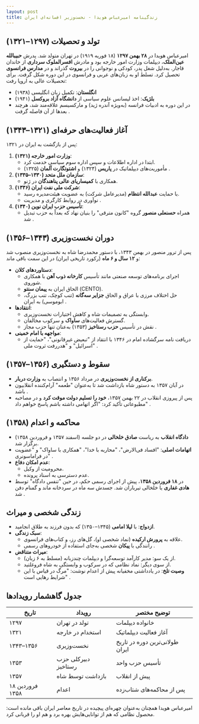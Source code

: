 ```yaml
---
layout: post
title: زندگینامه امیرعباس هویدا - نخست‌وزیر افسانه‌ای ایران
---
```


## تولد و تحصیلات (۱۲۹۷–۱۳۲۱)
امیرعباس هویدا در **۲۸ بهمن ۱۲۹۷** (۱۸ فوریه ۱۹۱۹) در تهران متولد شد. پدرش **حبیبالله عین‌الملک**، دیپلمات وزارت امور خارجه بود و مادرش **افسرالملوک سرداری** از خاندان قاجار. به‌دلیل شغل پدر، کودکی و نوجوانی را در **بیروت** گذراند و در **مدارس فرانسوی** تحصیل کرد. تسلط او به زبان‌های عربی و فرانسوی در این دوره شکل گرفت. برای تحصیلات عالی به اروپا رفت:
- **انگلستان**: تکمیل زبان انگلیسی (۱۹۳۸)
- **بلژیک**: اخذ لیسانس علوم سیاسی از **دانشگاه آزاد بروکسل** (۱۹۴۱)
- در این دوره به ادبیات فرانسه (به‌ویژه آندره ژید) و مارکسیسم علاقه‌مند شد، هرچند بعدها از آن فاصله گرفت .

## آغاز فعالیت‌های حرفه‌ای (۱۳۲۱–۱۳۴۳)
پس از بازگشت به ایران در ۱۳۲۱:
1. **وزارت امور خارجه (۱۳۲۱)**:
   - ابتدا در اداره اطلاعات و سپس اداره سوم سیاسی خدمت کرد.
   - مأموریت‌های دیپلماتیک در **پاریس** (۱۳۲۴) و **اشتوتگارت آلمان** (۱۳۲۵) .
2. **سازمان ملل متحد (۱۳۳۰–۱۳۳۵)**:
   - همکاری با **کمیساریای عالی پناهندگان** در ژنو.
3. **شرکت ملی نفت ایران (۱۳۳۶)**:
   - با حمایت **عبدالله انتظام** (مدیرعامل شرکت) به عضویت هیئت‌مدیره رسید.
   - نوآوری در روابط کارگری و مدیریت .
4. **تأسیس حزب ایران نوین (۱۳۴۰)**:
   - همراه **حسنعلی منصور** گروه "کانون مترقی" را بنیان نهاد که بعداً به حزب تبدیل شد .

## دوران نخست‌وزیری (۱۳۴۳–۱۳۵۶)
پس از ترور منصور در بهمن ۱۳۴۳، با دستور محمدرضا شاه به نخست‌وزیری منصوب شد و **۱۲ سال و ۶ ماه** (رکورد تاریخی ایران) در این سمت باقی ماند:
- **دستاوردهای کلان**:
  - اجرای برنامه‌های توسعه صنعتی مانند تأسیس **کارخانه ذوب آهن** با همکاری شوروی.
  - الحاق ایران به **پیمان سنتو** (CENTO).
  - حل اختلاف مرزی با عراق و الحاق **جزایر سه‌گانه** (تنب کوچک، تنب بزرگ، ابوموسی) به ایران .
- **انتقادها**:
  - وابستگی به تصمیمات شاه و کاهش اختیارات نخست‌وزیری.
  - گسترش فعالیت‌های **ساواک** و سرکوب مخالفان.
  - نقش در تأسیس **حزب رستاخیز** (۱۳۵۳) به‌عنان تنها حزب مجاز .
- **مواجهه با امام خمینی**:
  - دریافت نامه سرگشاده امام در ۱۳۴۶ با انتقاد از "تبعیض غیرقانونی"، "حمایت از اسرائیل" و "هدررفت ثروت ملی" .

## سقوط و دستگیری (۱۳۵۶–۱۳۵۷)
- **برکناری از نخست‌وزیری** در مرداد ۱۳۵۶ و انتصاب به **وزارت دربار**.
- در آبان ۱۳۵۷ به دستور شاه بازداشت شد تا به‌عنوان "طعمه" آرام‌کننده انقلابیون باشد .
- پس از پیروزی انقلاب در ۲۲ بهمن ۱۳۵۷، **خود را تسلیم دولت موقت کرد** و در مصاحبه مطبوعاتی تأکید کرد: "اگر اتهامی داشته باشم پاسخ خواهم داد" .

## محاکمه و اعدام (۱۳۵۸)
- **دادگاه انقلاب** به ریاست **صادق خلخالی** در دو جلسه (اسفند ۱۳۵۷ و فروردین ۱۳۵۸) برگزار شد.
- **اتهامات اصلی**: "افساد فی‌الارض"، "محاربه با خدا"، "همکاری با ساواک" و "عضویت در فراماسونری" .
- **عدم امکان دفاع**: 
  - محرومیت از وکیل.
  - عدم دسترسی به اسناد پرونده.
- در **۱۸ فروردین ۱۳۵۸**، پیش از اجرای رسمی حکم، در حین "تنفس دادگاه" توسط **هادی غفاری** یا خلخالی تیرباران شد. جسدش سه ماه در سردخانه ماند و گمنام دفن شد .

## زندگی شخصی و میراث
- **ازدواج**: با **لیلا امامی** (۱۳۴۵–۱۳۵۰) که بدون فرزند به طلاق انجامید.
- **سبک زندگی**:
  - علاقه به **پرورش ارکیده** (نماد شخصی او)، گل‌های رز، و کتاب‌های فرانسوی.
  - رانندگی با **پیکان** شخصی به‌جای استفاده از خودروهای رسمی .
- **میراث متناقض**:
  - از یک سو: مدیر کارآمد توسعه‌گرا و دیپلمات چندزبانه (مسلط به ۶ زبان).
  - از سوی دیگر: نماد نظامی که در سرکوب و وابستگی به شاه فروغلتید.
  - **وصیت تلخ**: در یادداشتی مخفیانه پیش از اعدام نوشت: "مرگ در قیاس با این شرایط رهایی است" .

## جدول گاهشمار رویدادها

| تاریخ        | رویداد                  | توضیح مختصر                     |
|-------------|-------------------------|--------------------------------|
| ۱۲۹۷        | تولد در تهران          | خانواده دیپلمات               |
| ۱۳۲۱        | استخدام در خارجه       | آغاز فعالیت دیپلماتیک         |
| ۱۳۴۳–۱۳۵۶   | نخست‌وزیری             | طولانی‌ترین دوره در تاریخ ایران|
| ۱۳۵۳        | دبیرکلی حزب رستاخیز   | تأسیس حزب واحد                |
| ۱۳۵۷        | بازداشت توسط شاه      | پیش از انقلاب                 |
| ۱۸ فروردین ۱۳۵۸ | اعدام                  | پس از محاکمه‌های شتاب‌زده     |

امیرعباس هویدا همچنان به‌عنوان چهره‌ای پیچیده در تاریخ معاصر ایران باقی مانده است: محصول نظامی که هم از توانایی‌هایش بهره برد و هم او را قربانی کرد.
